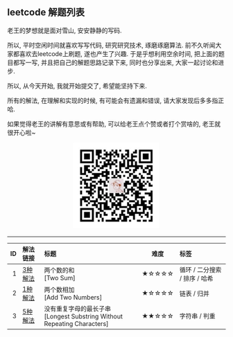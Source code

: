 ## leetcode 解题列表

老王的梦想就是面对雪山, 安安静静的写码. 

所以, 平时空闲时间就喜欢写写代码, 研究研究技术, 琢磨琢磨算法. 前不久听闻大家都喜欢去leetcode上刷题, 遂也产生了兴趣. 于是乎想利用空余时间, 把上面的题目都写一写, 并且把自己的解题思路记录下来, 同时也分享出来, 大家一起讨论和进步.

所以, 从今天开始, 我就开始提交了, 希望能坚持下来.

所有的解法, 在理解和实现的时候, 有可能会有遗漏和错误, 请大家发现后多多指正哈.

如果觉得老王的讲解有意思或有帮助, 可以给老王点个赞或者打个赏啥的, 老王就很开心啦~

<div align="center"><img src="https://github.com/simplemain/leetcode/blob/master/qrcode_pay.min.jpg" width="200" height="200" /></div>

---

| ID | 解法链接 |    标题   |  难度  |    标签   |
|---:|:-------|:----------|:-----:|:----------|
| 1 | [3种解法](https://github.com/simplemain/leetcode/blob/master/1/analysis.md) |  两个数的和 <br/>[Two Sum] | ★☆☆☆☆ | 循环 / 二分搜索 / 排序 / 哈希 |
| 2 | [1种解法](https://github.com/simplemain/leetcode/blob/master/2/analysis.md) |  两个数相加 <br/>[Add Two Numbers] | ★☆☆☆☆ | 链表 / 归并 |
| 3 | [5种解法](https://github.com/simplemain/leetcode/blob/master/3/analysis.md) |  没有重复字母的最长子串 <br/>[Longest Substring Without Repeating Characters] | ★★☆☆☆ | 字符串 / 判重 |



